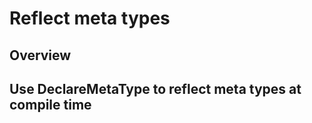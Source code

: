 # Reflect meta types

## Overview

## Use DeclareMetaType to reflect meta types at compile time

##

